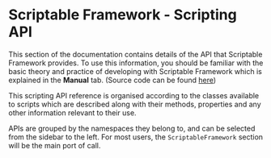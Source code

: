 # Scriptable Framework - Scripting API
This section of the documentation contains details of the API that Scriptable Framework provides. To use this information, you should be familiar with the basic theory and practice of developing with Scriptable Framework which is explained in the **Manual** tab. (Source code can be found [here](https://pablothedolphin.github.io/Scriptable-Framework/index.html))

This scripting API reference is organised according to the classes available to scripts which are described along with their methods, properties and any other information relevant to their use.

APIs are grouped by the namespaces they belong to, and can be selected from the sidebar to the left. For most users, the `ScriptableFramework` section will be the main port of call.
